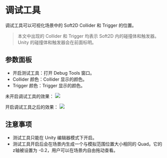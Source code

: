 # 调试工具

调试工具可以可视化场景中的 Soft2D Collider 和 Trigger 的位置。

> 本文中出现的 Collider 和 Trigger 均表示 Soft2D 内的碰撞体和触发器。Unity 的碰撞体和触发器会在前面标明。



## 参数面板

- 开启测试工具：打开 Debug Tools 窗口。
- Collider 颜色：Collider 显示的颜色。
- Trigger 颜色：Trigger 显示的颜色。

未开启调试工具的效果：
![](../images/disable_debugging_tools.png)

开启调试工具之后的效果：
![](../images/enable_debugging_tools.png)

## 注意事项
- 测试工具只能在 Unity 编辑器模式下开启。
- 测试工具开启后会在场景内生成一个与模拟范围位置大小相同的 Quad。它的z轴被设置为 -0.2，用户可以在场景内自由拖动查看。